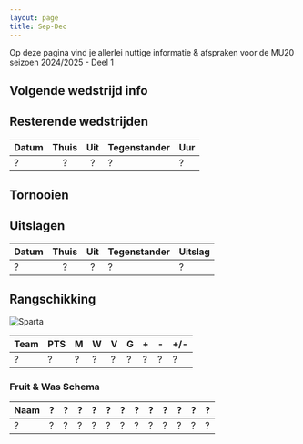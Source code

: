 ```yaml
---
layout: page
title: Sep-Dec
---
```


Op deze pagina vind je allerlei nuttige informatie & afspraken voor de MU20 seizoen 2024/2025 - Deel 1

## Volgende wedstrijd info

## Resterende wedstrijden

Datum   | Thuis | Uit   | Tegenstander  | Uur
---     |:---:  |:---:  |---            | ---
?       |?      |?      |?              | ?

## Tornooien

## Uitslagen

Datum   | Thuis | Uit   | Tegenstander  | Uitslag
---     |:---:  |:---:  |---            |---
?       |?      |?      |?              |? 

## Rangschikking

![Sparta](/2425/assets/ranking1.png)

Team	|	PTS	|	M	|	W	|	V	|	G	|	+	|	-	|	+/-
---	    |	---	|	---	|	---	|	---	|	---	|	---	|	---	|	---
?       | ?     | ?     | ?     | ?     | ?     | ?     | ?     | ? 



### Fruit & Was Schema

Naam| ? | ? | ? | ? | ? | ? | ? | ? | ? | ? | ? | ?
--- |---|---|---|---|---|---|---|---|---|---|---|---
?   | ? | ? | ? | ? | ? | ? | ? | ? | ? | ? | ? | ? 
